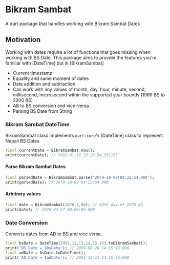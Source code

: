 # Bikram Sambat

A dart package that handles working with Bikram Sambat Dates

## Motivation
Working with dates require a lot of functions that goes missing when working with BS Date. This package aims to provide the features you're familiar with [DateTime] but in [BikramSambat]

- Current timestamp
- Equality and same moment of dates
- Date addition and subtraction
- Can work with any values of month, day, hour, minute, second, millisecond, microsecond within the supported year bounds (1969 BS to 2200 BS)
- AB to BS conversion and vice-versa
- Parsing BS Date from String

### Bikram Sambat DateTime
BikramSambat class implements `dart:core`'s [DateTime] class to represent Nepali BS Dates
```dart
final currentDate = BikramSambat.now();
print(currentDate); // 2082-01-16 22:26:54.391157
```

#### Parse Bikram Sambat Dates
```dart
final parsedDate = BikramSambat.parse('2079-10-08T04:22:54.000');
print(parsedDate); // 2079-10-08 04:22:54.000
```

#### Arbitrary values
```dart
final date = BikramSambat(2076,1,90); // 90th day of 2076 BS
print(date); // 2076-03-27 00:00:00.000
```

### Date Conversion
Converts dates from AD to BS and vice versa.

```dart
final bsDate = DateTime(2001,12,13,14,15,16).toBikramSambat();
print('BS Date = $bsDate'); // 2058-08-28 14:15:16.000
final adDate = bsDate.toDateTime();
print('AD Date = $adDate'); // 2001-12-13 14:15:16.000
```
